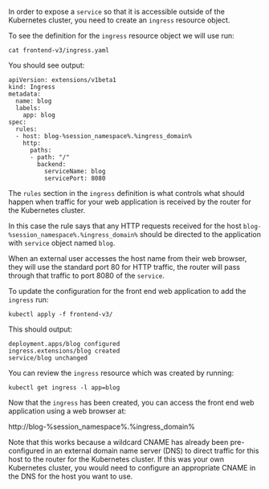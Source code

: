 In order to expose a `service` so that it is accessible outside of the Kubernetes cluster, you need to create an `ingress` resource object.

To see the definition for the `ingress` resource object we will use run:

```execute
cat frontend-v3/ingress.yaml
```

You should see output:

```
apiVersion: extensions/v1beta1
kind: Ingress
metadata:
  name: blog
  labels:
    app: blog
spec:
  rules:
  - host: blog-%session_namespace%.%ingress_domain%
    http:
      paths:
      - path: "/"
        backend:
          serviceName: blog
          servicePort: 8080
```

The `rules` section in the `ingress` definition is what controls what should happen when traffic for your web application is received by the router for the Kubernetes cluster.

In this case the rule says that any HTTP requests received for the host `blog-%session_namespace%.%ingress_domain%` should be directed to the application with `service` object named `blog`.

When an external user accesses the host name from their web browser, they will use the standard port 80 for HTTP traffic, the router will pass through that traffic to port 8080 of the `service`.

To update the configuration for the front end web application to add the `ingress` run:

```execute
kubectl apply -f frontend-v3/
```

This should output:

```
deployment.apps/blog configured
ingress.extensions/blog created
service/blog unchanged
```

You can review the `ingress` resource which was created by running:

```execute
kubectl get ingress -l app=blog
```

Now that the `ingress` has been created, you can access the front end web application using a web browser at:

http://blog-%session_namespace%.%ingress_domain%

Note that this works because a wildcard CNAME has already been pre-configured in an external domain name server (DNS) to direct traffic for this host to the router for the Kubernetes cluster. If this was your own Kubernetes cluster, you would need to configure an appropriate CNAME in the DNS for the host you want to use.
